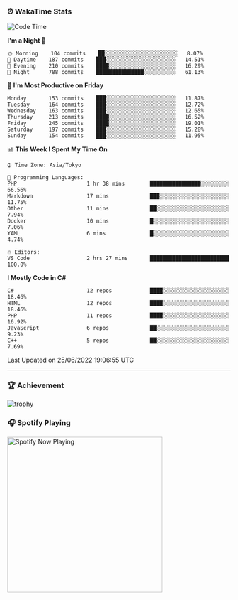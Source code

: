 ### ⏰ WakaTime Stats


<!--START_SECTION:waka-->
![Code Time](http://img.shields.io/badge/Code%20Time-0%20secs-blue)

**I'm a Night 🦉** 

```text
🌞 Morning    104 commits    ██░░░░░░░░░░░░░░░░░░░░░░░   8.07% 
🌆 Daytime    187 commits    ███░░░░░░░░░░░░░░░░░░░░░░   14.51% 
🌃 Evening    210 commits    ████░░░░░░░░░░░░░░░░░░░░░   16.29% 
🌙 Night      788 commits    ███████████████░░░░░░░░░░   61.13%

```
📅 **I'm Most Productive on Friday** 

```text
Monday       153 commits    ███░░░░░░░░░░░░░░░░░░░░░░   11.87% 
Tuesday      164 commits    ███░░░░░░░░░░░░░░░░░░░░░░   12.72% 
Wednesday    163 commits    ███░░░░░░░░░░░░░░░░░░░░░░   12.65% 
Thursday     213 commits    ████░░░░░░░░░░░░░░░░░░░░░   16.52% 
Friday       245 commits    ████░░░░░░░░░░░░░░░░░░░░░   19.01% 
Saturday     197 commits    ███░░░░░░░░░░░░░░░░░░░░░░   15.28% 
Sunday       154 commits    ███░░░░░░░░░░░░░░░░░░░░░░   11.95%

```


📊 **This Week I Spent My Time On** 

```text
⌚︎ Time Zone: Asia/Tokyo

💬 Programming Languages: 
PHP                      1 hr 38 mins        ████████████████░░░░░░░░░   66.56% 
Markdown                 17 mins             ███░░░░░░░░░░░░░░░░░░░░░░   11.75% 
Other                    11 mins             ██░░░░░░░░░░░░░░░░░░░░░░░   7.94% 
Docker                   10 mins             █░░░░░░░░░░░░░░░░░░░░░░░░   7.06% 
YAML                     6 mins              █░░░░░░░░░░░░░░░░░░░░░░░░   4.74%

🔥 Editors: 
VS Code                  2 hrs 27 mins       █████████████████████████   100.0%

```

**I Mostly Code in C#** 

```text
C#                       12 repos            ████░░░░░░░░░░░░░░░░░░░░░   18.46% 
HTML                     12 repos            ████░░░░░░░░░░░░░░░░░░░░░   18.46% 
PHP                      11 repos            ████░░░░░░░░░░░░░░░░░░░░░   16.92% 
JavaScript               6 repos             ██░░░░░░░░░░░░░░░░░░░░░░░   9.23% 
C++                      5 repos             ██░░░░░░░░░░░░░░░░░░░░░░░   7.69%

```



 Last Updated on 25/06/2022 19:06:55 UTC
<!--END_SECTION:waka-->

---

### 🏆 Achievement

[![trophy](https://github-profile-trophy.vercel.app/?username=Slime-hatena&theme=flat&no-bg=true&no-frame=true&column=8)](https://github.com/ryo-ma/github-profile-trophy)

### 🎧 Spotify Playing

[<img src="https://spotify-now-playing-slime-hatena.vercel.app/api/spotify-playing" alt="Spotify Now Playing" width="350" />](https://open.spotify.com/user/slime_hatena)

<!--
**Slime-hatena/Slime-hatena** is a ✨ _special_ ✨ repository because its `README.md` (this file) appears on your GitHub profile.

Here are some ideas to get you started:

- 🔭 I’m currently working on ...
- 🌱 I’m currently learning ...
- 👯 I’m looking to collaborate on ...
- 🤔 I’m looking for help with ...
- 💬 Ask me about ...
- 📫 How to reach me: ...
- 😄 Pronouns: ...
- ⚡ Fun fact: ...
-->
